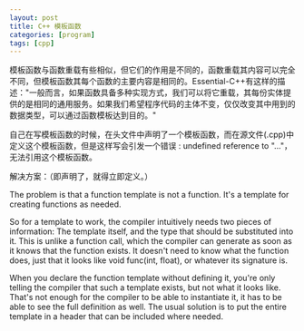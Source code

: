 ```yaml
---
layout: post
title: C++ 模板函数
categories: [program]
tags: [cpp]
---
```


模板函数与函数重载有些相似，但它们的作用是不同的，函数重载其内容可以完全不同，但模板函数其每个函数的主要内容是相同的。Essential-C++有这样的描述："一般而言，如果函数具备多种实现方式，我们可以将它重载，其每份实体提供的是相同的通用服务。如果我们希望程序代码的主体不变，仅仅改变其中用到的数据类型，可以通过函数模板达到目的。"

自己在写模板函数的时候，在头文件中声明了一个模板函数，而在源文件(.cpp)中定义这个模板函数，但是这样写会引发一个错误 : undefined reference to "…"，无法引用这个模板函数。

解决方案：（即声明了，就得立即定义。）

The problem is that a function template is not a function. It's a template for creating functions as needed.

So for a template to work, the compiler intuitively needs two pieces of information: The template itself, and the type that should be substituted into it. This is unlike a function call, which the compiler can generate as soon as it knows that the function exists. It doesn't need to know what the function does, just that it looks like
void func(int, float), or whatever its signature is.

When you declare the function template without defining it, you're only telling the compiler that such a template exists, but not what it looks like. That's not enough for the compiler to be able to instantiate it, it has to be able to see the full definition as well. The usual solution is to put the entire template in a header that can be included where needed.